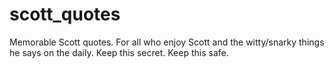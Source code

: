 # scott_quotes
Memorable Scott quotes. For all who enjoy Scott and the witty/snarky things he says on the daily. Keep this secret. Keep this safe.

